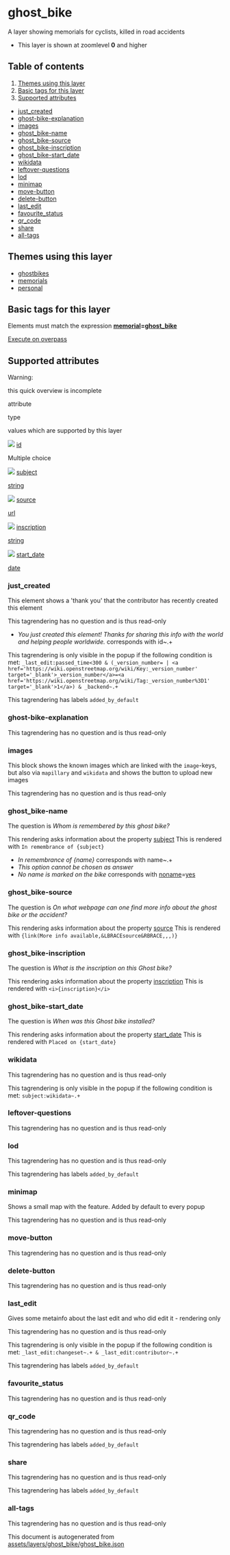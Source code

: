 [//]: # (WARNING: this file is automatically generated. Please find the sources at the bottom and edit those sources)

ghost\_bike
===========

A layer showing memorials for cyclists, killed in road accidents

*   This layer is shown at zoomlevel **0** and higher

Table of contents
-----------------

1.  [Themes using this layer](#-themes-using-this-layer-)
2.  [Basic tags for this layer](#-basic-tags-for-this-layer-)
3.  [Supported attributes](#-supported-attributes-)

*   [just\_created](#just_created)
*   [ghost-bike-explanation](#ghost-bike-explanation)
*   [images](#images)
*   [ghost\_bike-name](#ghost_bike-name)
*   [ghost\_bike-source](#ghost_bike-source)
*   [ghost\_bike-inscription](#ghost_bike-inscription)
*   [ghost\_bike-start\_date](#ghost_bike-start_date)
*   [wikidata](#wikidata)
*   [leftover-questions](#leftover-questions)
*   [lod](#lod)
*   [minimap](#minimap)
*   [move-button](#move-button)
*   [delete-button](#delete-button)
*   [last\_edit](#last_edit)
*   [favourite\_status](#favourite_status)
*   [qr\_code](#qr_code)
*   [share](#share)
*   [all-tags](#all-tags)

Themes using this layer
-----------------------

*   [ghostbikes](https://mapcomplete.org/ghostbikes)
*   [memorials](https://mapcomplete.org/memorials)
*   [personal](https://mapcomplete.org/personal)

Basic tags for this layer
-------------------------

Elements must match the expression **[memorial](https://wiki.openstreetmap.org/wiki/Key:memorial)\=[ghost\_bike](https://wiki.openstreetmap.org/wiki/Tag:memorial%3Dghost_bike)**

[Execute on overpass](http://overpass-turbo.eu/?Q=%5Bout%3Ajson%5D%5Btimeout%3A90%5D%3B%28%20%20%20%20nwr%5B%22memorial%22%3D%22ghost_bike%22%5D%28%7B%7Bbbox%7D%7D%29%3B%0A%29%3Bout%20body%3B%3E%3Bout%20skel%20qt%3B)

Supported attributes
--------------------

Warning:

this quick overview is incomplete

attribute

type

values which are supported by this layer

[![](https://mapcomplete.org/assets/svg/statistics.svg)](https://taginfo.openstreetmap.org/keys/id#values) [id](https://wiki.openstreetmap.org/wiki/Key:id)

Multiple choice

[![](https://mapcomplete.org/assets/svg/statistics.svg)](https://taginfo.openstreetmap.org/keys/subject#values) [subject](https://wiki.openstreetmap.org/wiki/Key:subject)

[string](../SpecialInputElements.md#string)

[![](https://mapcomplete.org/assets/svg/statistics.svg)](https://taginfo.openstreetmap.org/keys/source#values) [source](https://wiki.openstreetmap.org/wiki/Key:source)

[url](../SpecialInputElements.md#url)

[![](https://mapcomplete.org/assets/svg/statistics.svg)](https://taginfo.openstreetmap.org/keys/inscription#values) [inscription](https://wiki.openstreetmap.org/wiki/Key:inscription)

[string](../SpecialInputElements.md#string)

[![](https://mapcomplete.org/assets/svg/statistics.svg)](https://taginfo.openstreetmap.org/keys/start_date#values) [start\_date](https://wiki.openstreetmap.org/wiki/Key:start_date)

[date](../SpecialInputElements.md#date)

### just\_created

This element shows a 'thank you' that the contributor has recently created this element

This tagrendering has no question and is thus read-only

*   _You just created this element! Thanks for sharing this info with the world and helping people worldwide._ corresponds with id~.+

This tagrendering is only visible in the popup if the following condition is met: `_last_edit:passed_time<300 & (_version_number= | <a href='https://wiki.openstreetmap.org/wiki/Key:_version_number' target='_blank'>_version_number</a>=<a href='https://wiki.openstreetmap.org/wiki/Tag:_version_number%3D1' target='_blank'>1</a>) & _backend~.+`

This tagrendering has labels `added_by_default`

### ghost-bike-explanation

This tagrendering has no question and is thus read-only

### images

This block shows the known images which are linked with the `image`\-keys, but also via `mapillary` and `wikidata` and shows the button to upload new images

This tagrendering has no question and is thus read-only

### ghost\_bike-name

The question is _Whom is remembered by this ghost bike?_

This rendering asks information about the property [subject](https://wiki.openstreetmap.org/wiki/Key:subject) This is rendered with `In remembrance of {subject}`

*   _In remembrance of {name}_ corresponds with name~.+
*   _This option cannot be chosen as answer_
*   _No name is marked on the bike_ corresponds with [noname](https://wiki.openstreetmap.org/wiki/Key:noname)\=[yes](https://wiki.openstreetmap.org/wiki/Tag:noname%3Dyes)

### ghost\_bike-source

The question is _On what webpage can one find more info about the ghost bike or the accident?_

This rendering asks information about the property [source](https://wiki.openstreetmap.org/wiki/Key:source) This is rendered with `{link(More info available,&LBRACEsource&RBRACE,,,)}`

### ghost\_bike-inscription

The question is _What is the inscription on this Ghost bike?_

This rendering asks information about the property [inscription](https://wiki.openstreetmap.org/wiki/Key:inscription) This is rendered with `<i>{inscription}</i>`

### ghost\_bike-start\_date

The question is _When was this Ghost bike installed?_

This rendering asks information about the property [start\_date](https://wiki.openstreetmap.org/wiki/Key:start_date) This is rendered with `Placed on {start_date}`

### wikidata

This tagrendering has no question and is thus read-only

This tagrendering is only visible in the popup if the following condition is met: `subject:wikidata~.+`

### leftover-questions

This tagrendering has no question and is thus read-only

### lod

This tagrendering has no question and is thus read-only

This tagrendering has labels `added_by_default`

### minimap

Shows a small map with the feature. Added by default to every popup

This tagrendering has no question and is thus read-only

### move-button

This tagrendering has no question and is thus read-only

### delete-button

This tagrendering has no question and is thus read-only

### last\_edit

Gives some metainfo about the last edit and who did edit it - rendering only

This tagrendering has no question and is thus read-only

This tagrendering is only visible in the popup if the following condition is met: `_last_edit:changeset~.+ & _last_edit:contributor~.+`

This tagrendering has labels `added_by_default`

### favourite\_status

This tagrendering has no question and is thus read-only

### qr\_code

This tagrendering has no question and is thus read-only

This tagrendering has labels `added_by_default`

### share

This tagrendering has no question and is thus read-only

This tagrendering has labels `added_by_default`

### all-tags

This tagrendering has no question and is thus read-only

This document is autogenerated from [assets/layers/ghost\_bike/ghost\_bike.json](https://github.com/pietervdvn/MapComplete/blob/develop/assets/layers/ghost_bike/ghost_bike.json)
